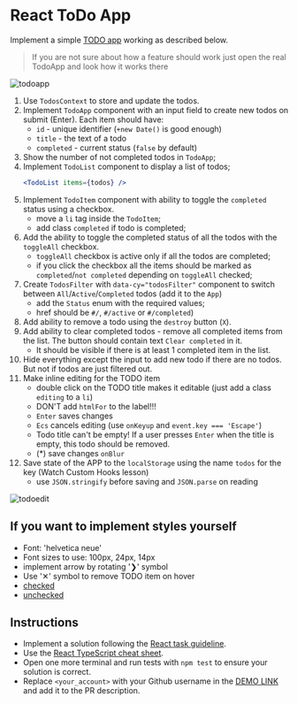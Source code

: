 # React ToDo App
Implement a simple [TODO app](https://todomvc.com/examples/javascript-es6/dist/) working as described below.

> If you are not sure about how a feature should work just open the real TodoApp and look how it works there

![todoapp](./description/todoapp.gif)

1. Use `TodosContext` to store and update the todos.
1. Implement `TodoApp` component with an input field to create new todos on submit (Enter). Each item should have:
    - `id` - unique identifier (`+new Date()` is good enough)
    - `title` - the text of a todo
    - `completed` - current status (`false` by default)
1. Show the number of not completed todos in `TodoApp`;
1. Implement `TodoList` component to display a list of todos;
    ```jsx harmony
    <TodoList items={todos} />
    ```
1. Implement `TodoItem` component with ability to toggle the `completed` status using a checkbox.
    - move a `li` tag inside the `TodoItem`;
    - add class `completed` if todo is completed;
1. Add the ability to toggle the completed status of all the todos with the `toggleAll` checkbox.
    - `toggleAll` checkbox is active only if all the todos are completed;
    - if you click the checkbox all the items should be marked as `completed`/`not completed` depending on `toggleAll` checked;
1. Create `TodosFilter` with `data-cy="todosFilter"` component to switch between `All`/`Active`/`Completed` todos (add it to the `App`)
    - add the `Status` enum with the required values;
    - href should be `#/`, `#/active` or `#/completed`)
1. Add ability to remove a todo using the `destroy` button (`X`).
1. Add ability to clear completed todos - remove all completed items from the list. The button should contain text `Clear completed` in it.
    - It should be visible if there is at least 1 completed item in the list.
1. Hide everything except the input to add new todo if there are no todos. But not if todos are just filtered out.
1. Make inline editing for the TODO item
    - double click on the TODO title makes it editable (just add a class `editing` to a `li`)
    - DON'T add `htmlFor` to the label!!!
    - `Enter` saves changes
    - `Ecs` cancels editing (use `onKeyup` and `event.key === 'Escape'`)
    - Todo title can't be empty! If a user presses `Enter` when the title is empty, this todo should be removed.
    - (*) save changes `onBlur`
1. Save state of the APP to the `localStorage` using the name `todos` for the key (Watch Custom Hooks lesson)
    - use `JSON.stringify` before saving and `JSON.parse` on reading

![todoedit](./description/edittodo.gif)

##  If you want to implement styles yourself
- Font: 'helvetica neue'
- Font sizes to use: 100px, 24px, 14px
- implement arrow by rotating '❯' symbol
- Use '✕' symbol to remove TODO item on hover
- [checked](./public/icons/checked.svg)
- [unchecked](./public/icons/unchecked.svg)

## Instructions

- Implement a solution following the [React task guideline](https://github.com/mate-academy/react_task-guideline#react-tasks-guideline).
- Use the [React TypeScript cheat sheet](https://mate-academy.github.io/fe-program/js/extra/react-typescript).
- Open one more terminal and run tests with `npm test` to ensure your solution is correct.
- Replace `<your_account>` with your Github username in the [DEMO LINK](https://Diliradon.github.io/react_todo-app/) and add it to the PR description.
